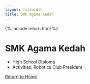 ```yaml
---
layout: fullwidth
title: SMK Agama Kedah
---
```


{% include return.html %}

# SMK Agama Kedah

- High School Diploma  
- Activities: Robotics Club President

<footer class="page-return-footer">
  <a href="/" class="return-btn">Return to Home</a>
</footer>
